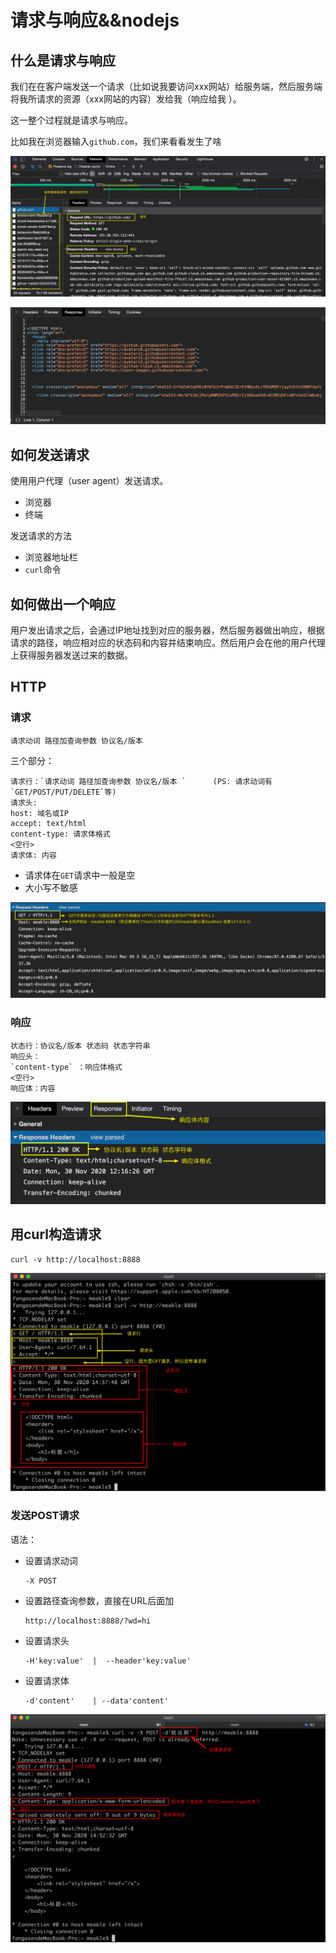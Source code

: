 # 请求与响应&&nodejs

## 什么是请求与响应

我们在在客户端发送一个请求（比如说我要访问xxx网站）给服务端，然后服务端将我所请求的资源（xxx网站的内容）发给我（响应给我 ）。

这一整个过程就是请求与响应。

比如我在浏览器输入`github.com`，我们来看看发生了啥

![](请求与响应&&nodejs.assets/image-20201130191337937.png)

![响应](请求与响应&&nodejs.assets/image-20201130191547064.png)





## 如何发送请求

使用用户代理（user agent）发送请求。

* 浏览器
* 终端

发送请求的方法

* 浏览器地址栏
* `curl`命令

## 如何做出一个响应

用户发出请求之后，会通过IP地址找到对应的服务器，然后服务器做出响应，根据请求的路径，响应相对应的状态码和内容并结束响应。然后用户会在他的用户代理上获得服务器发送过来的数据。



## HTTP

### 请求

`请求动词 路径加查询参数 协议名/版本 ` 

三个部分：

```
请求行：`请求动词 路径加查询参数 协议名/版本 `      (PS: 请求动词有`GET/POST/PUT/DELETE`等)
请求头:
host: 域名或IP
accept: text/html
content-type: 请求体格式
<空行>
请求体: 内容
```

* 请求体在`GET`请求中一般是空
* 大小写不敏感

![请求](15_请求与响应&&nodejs.assets/image-20201130204501236.png)



### 响应

```
状态行：协议名/版本 状态码 状态字符串
响应头：
`content-type` ：响应体格式
<空行>
响应体：内容
```

![响应体](15_请求与响应&&nodejs.assets/image-20201130205252273.png)



## 用curl构造请求

`curl -v http://localhost:8888`

![curl](15_请求与响应&&nodejs.assets/image-20201130224910933.png)

### 发送POST请求

语法：

* 设置请求动词

  ```
  -X POST
  ```

* 设置路径查询参数，直接在URL后面加

  ```
  http://localhost:8888/?wd=hi
  ```

* 设置请求头

  ```
  -H'key:value'  |  --header'key:value'
  ```

* 设置请求体

  ```
  -d'content'    | --data'content'
  ```



![发送POST内容](15_请求与响应&&nodejs.assets/image-20201130230012823.png)

